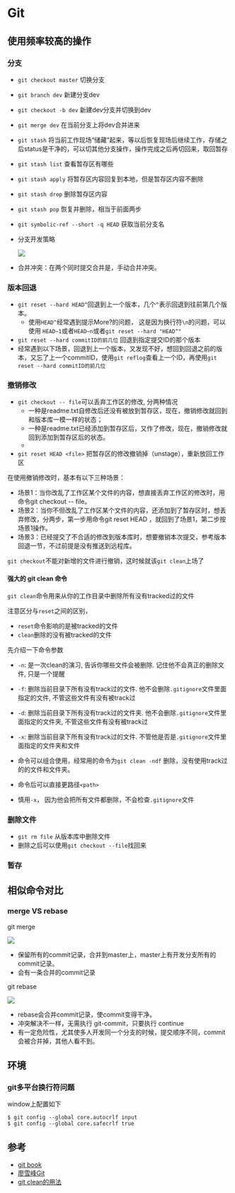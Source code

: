 # Git

## 使用频率较高的操作

### 分支
* `git checkout master` 切换分支
* `git branch dev` 新建分支dev
* `git checkout -b dev` 新建dev分支并切换到dev
* `git merge dev` 在当前分支上将dev合并进来
* `git stash` 将当前工作现场“储藏”起来，等以后恢复现场后继续工作，存储之后status是干净的，可以切其他分支操作，操作完成之后再切回来，取回暂存
* `git stash list` 查看暂存区有哪些
* `git stash apply` 将暂存区内容回复到本地，但是暂存区内容不删除
* `git stash drop` 删除暂存区内容
* `git stash pop` 恢复并删除，相当于前面两步
* `git symbolic-ref --short -q HEAD` 获取当前分支名

* 分支开发策略

    ![](https://cdn.liaoxuefeng.com/cdn/files/attachments/001384909239390d355eb07d9d64305b6322aaf4edac1e3000/0)

* 合并冲突：在两个同时提交合并是，手动合并冲突。


### 版本回退
* `git reset --hard HEAD^`回退到上一个版本，几个`^`表示回退到往前第几个版本。
    * 使用`HEAD^`经常遇到提示More?的问题， 这是因为换行符`\n`的问题，可以使用 `HEAD~1`或者`HEAD~n`或者`git reset --hard "HEAD^"`
* `git reset --hard commitID的前几位` 回退到指定提交ID的那个版本
* 经常遇到以下场景，回退到上一个版本，又发现不好，想回到回退之前的版本，又忘了上一个commitID，使用`git reflog`查看上一个ID，再使用`git reset --hard commitID的前几位`

### 撤销修改
* `git checkout -- file`可以丢弃工作区的修改, 分两种情况
    * 一种是readme.txt自修改后还没有被放到暂存区，现在，撤销修改就回到和版本库一模一样的状态；
    * 一种是readme.txt已经添加到暂存区后，又作了修改，现在，撤销修改就回到添加到暂存区后的状态。 
    * 
* `git reset HEAD <file>` 把暂存区的修改撤销掉（unstage），重新放回工作区

在使用撤销修改时，基本有以下三种场景：
* 场景1：当你改乱了工作区某个文件的内容，想直接丢弃工作区的修改时，用命令git checkout -- file。
* 场景2：当你不但改乱了工作区某个文件的内容，还添加到了暂存区时，想丢弃修改，分两步，第一步用命令git reset HEAD <file>，就回到了场景1，第二步按场景1操作。
* 场景3：已经提交了不合适的修改到版本库时，想要撤销本次提交，参考版本回退一节，不过前提是没有推送到远程库。

`git checkout`不能对新增的文件进行撤销，这时候就该`git clean`上场了

#### 强大的 git clean 命令
`git clean`命令用来从你的工作目录中删除所有没有tracked过的文件

注意区分与`reset`之间的区别，
- `reset`命令影响的是被tracked的文件
- `clean`删除的没有被tracked的文件

先介绍一下命令参数
- `-n`: 是一次clean的演习, 告诉你哪些文件会被删除. 记住他不会真正的删除文件, 只是一个提醒
- `-f`: 删除当前目录下所有没有track过的文件. 他不会删除`.gitignore`文件里面指定的文件, 不管这些文件有没有被track过
- `-d`: 删除当前目录下所有没有track过的文件夹. 他不会删除`.gitignore`文件里面指定的文件夹, 不管这些文件有没有被track过
- `-x`: 删除当前目录下所有没有track过的文件. 不管他是否是`.gitignore`文件里面指定的文件夹和文件


- 命令可以组合使用，经常用的命令为`git clean -ndf` 删除，没有使用track过的的文件和文件夹。
- 命令后可以直接更路径`<path>`
- 慎用`-x`， 因为他会把所有文件都删除，不会检查`.gitignore`文件


### 删除文件 
* `git rm file` 从版本库中删除文件
* 删除之后可以使用`git checkout --file`找回来


### 暂存


## 相似命令对比

### merge VS rebase
git merge

![](https://user-gold-cdn.xitu.io/2018/5/9/16342fbc3161f98e?imageView2/0/w/1280/h/960/format/webp/ignore-error/1)

- 保留所有的commit记录，合并到master上，master上有开发分支所有的commit记录。
- 会有一条合并的commit记录

git rebase

![](https://user-gold-cdn.xitu.io/2018/5/9/16342fc20a6c6c8f?imageView2/0/w/1280/h/960/format/webp/ignore-error/1)

- rebase会合并commit记录，使commit变得干净。
- 冲突解决不一样，无需执行 git-commit，只要执行 continue
- 有一定危险性，尤其使多人开发同一个分支的时候，提交顺序不同，commit会被合并掉，其他人看不到。

## 环境

### git多平台换行符问题

window上配置如下

```
$ git config --global core.autocrlf input
$ git config --global core.safecrlf true
```



## 参考
- [git book](https://www.progit.cn/#_git_stashing)
- [廖雪峰Git](https://www.liaoxuefeng.com/wiki/0013739516305929606dd18361248578c67b8067c8c017b000)
- [git clean的用法](https://www.jianshu.com/p/0b05ef199749)